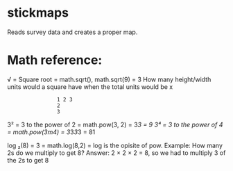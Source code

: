 # stickmaps
Reads survey data and creates a proper map.

# Math reference:

√ = Square root = math.sqrt(), math.sqrt(9) = 3
        How many height/width units would a square have when the total units would be x
        
                    1 2 3
                    2    
                    3
                    
3² = 3 to the power of 2 = math.pow(3, 2) =  3*3 = 9
3⁴ = 3 to the power of 4 = math.pow(3m4) = 3*3*3*3 = 81

log ₂(8) = 3  = math.log(8,2) = log is the opisite of pow.
        Example: How many 2s do we multiply to get 8?
        Answer: 2 × 2 × 2 = 8, so we had to multiply 3 of the 2s to get 8
    
    
